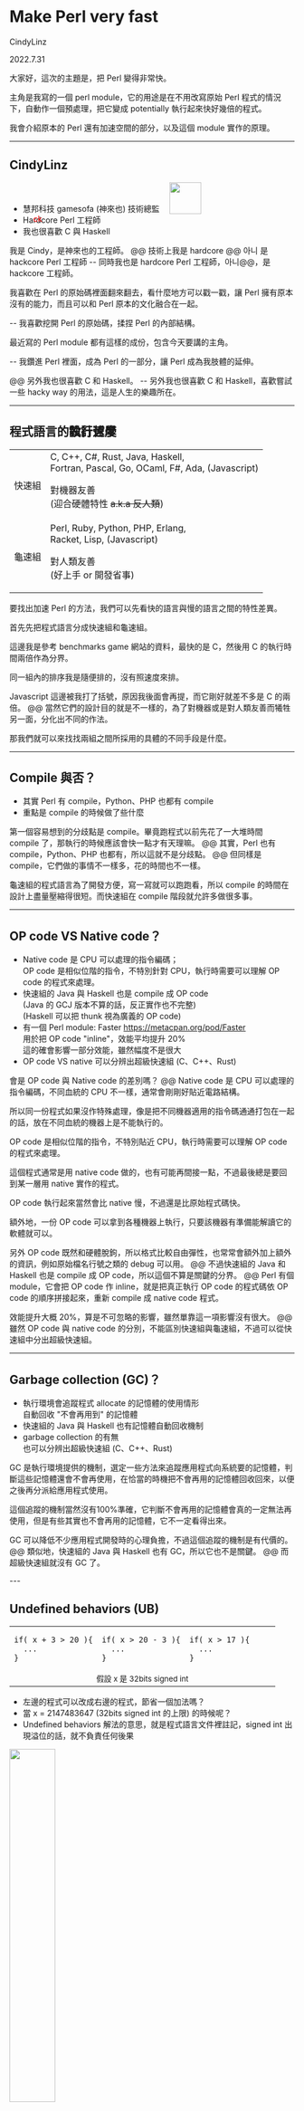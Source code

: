 <!-- .slide: class="center" data-transition="none"-->
# Make Perl very fast

CindyLinz

2022.7.31

<aside class=notes>
大家好，這次的主題是，把 Perl 變得非常快。

主角是我寫的一個 perl module，它的用途是在不用改寫原始 Perl 程式的情況下，自動作一個預處理，把它變成 potentially 執行起來快好幾倍的程式。

我會介紹原本的 Perl 還有加速空間的部分，以及這個 module 實作的原理。
</aside>

---
<!-- .slide: data-transition="none"-->

## CindyLinz

  + 慧邦科技 gamesofa (神來也) 技術總監 <img style='margin-left:1em;width:4em;vertical-align:bottom' src=gamesofa.png>
  + <!-- .element: class="fragment" --> Ha<span class='fragment replacement' style=color:red;position:absolute;background-color:var(--r-background-color)>ck</span>rdcore Perl 工程師
  + 我也很喜歡 C 與 Haskell <!-- .element: class="fragment" -->

<aside class=notes>
我是 Cindy，是神來也的工程師。
@@
技術上我是 hardcore @@ 아니 是 hackcore Perl 工程師
-- 同時我也是 hardcore Perl 工程師，아니@@，是 hackcore 工程師。

我喜歡在 Perl 的原始碼裡面翻來翻去，看什麼地方可以戳一戳，讓 Perl 擁有原本沒有的能力，而且可以和 Perl 原本的文化融合在一起。

-- 我喜歡挖開 Perl 的原始碼，揉捏 Perl 的內部結構。

最近寫的 Perl module 都有這樣的成份，包含今天要講的主角。

-- 我鑽進 Perl 裡面，成為 Perl 的一部分，讓 Perl 成為我肢體的延伸。

@@
另外我也很喜歡 C 和 Haskell。
-- 另外我也很喜歡 C 和 Haskell，喜歡嘗試一些 hacky way 的用法，這是人生的樂趣所在。
</aside>

---
<!-- .slide: data-transition="none"-->

## 程式語言的<span style=position:absolute>執行速度</span><span class=fragment data-fragment-index=1 style=background-color:var(--r-background-color)>設計哲學</span>

  | | |
  | - | - |
  | 快速組 | C, C++, C#, Rust, Java, Haskell,<br> Fortran, Pascal, Go, OCaml, F#, Ada, (Javascript) <p class=fragment data-fragment-index=1>對機器友善<br>(迎合硬體特性 <del>a.k.a 反人類</del>) |
  | 龜速組 | Perl, Ruby, Python, PHP, Erlang,<br> Racket, Lisp, (Javascript) <p class=fragment data-fragment-index=1> 對人類友善<br>(好上手 or 開發省事) |

<aside class=notes>
要找出加速 Perl 的方法，我們可以先看快的語言與慢的語言之間的特性差異。

首先先把程式語言分成快速組和龜速組。

這邊我是參考 benchmarks game 網站的資料，最快的是 C，然後用 C 的執行時間兩倍作為分界。

同一組內的排序我是隨便排的，沒有照速度來排。

Javascript 這邊被我打了括號，原因我後面會再提，而它剛好就差不多是 C 的兩倍。
@@
當然它們的設計目的就是不一樣的，為了對機器或是對人類友善而犧牲另一面，分化出不同的作法。

那我們就可以來找找兩組之間所採用的具體的不同手段是什麼。
</aside>

---
<!-- .slide: data-transition="none"-->

## Compile 與否？

  + <!-- .element: class="fragment" --> 其實 Perl 有 compile，Python、PHP 也都有 compile
  + <!-- .element: class="fragment" --> 重點是 compile 的時候做了些什麼

<aside class=notes>
第一個容易想到的分歧點是 compile。畢竟跑程式以前先花了一大堆時間 compile 了，那執行的時候應該會快一點才有天理嘛。
@@
其實，Perl 也有 compile，Python、PHP 也都有，所以這就不是分歧點。
@@
但同樣是 compile，它們做的事情不一樣多，花的時間也不一樣。

龜速組的程式語言為了開發方便，寫一寫就可以跑跑看，所以 compile 的時間在設計上盡量壓縮得很短。而快速組在 compile 階段就允許多做很多事。
</aside>

---
<!-- .slide: data-transition="none"-->

## OP code VS Native code？

  + <!-- .element: class="fragment" -->Native code 是 CPU 可以處理的指令編碼；<br>
    OP code 是相似位階的指令，不特別針對 CPU，執行時需要可以理解 OP code 的程式來處理。
  + <!-- .element: class="fragment" -->快速組的 Java 與 Haskell 也是 compile 成 OP code<br>
    (Java 的 GCJ 版本不算的話，反正實作也不完整)<br>
    (Haskell 可以把 thunk 視為廣義的 OP code)
  + <!-- .element: class="fragment" -->有一個 Perl module: Faster <a href=https://metacpan.org/pod/Faster>https://metacpan.org/pod/Faster</a><br>
    用於把 OP code "inline"，效能平均提升 20%<br>
    這的確會影響一部分效能，雖然幅度不是很大<br>
  + <!-- .element: class="fragment" -->OP code VS native 可以分辨出超級快速組 (C、C++、Rust)

<aside class=notes>
會是 OP code 與 Native code 的差別嗎？
@@
Native code 是 CPU 可以處理的指令編碼，不同血統的 CPU 不一樣，通常會剛剛好貼近電路結構。

所以同一份程式如果沒作特殊處理，像是把不同機器適用的指令碼通通打包在一起的話，放在不同血統的機器上是不能執行的。

OP code 是相似位階的指令，不特別貼近 CPU，執行時需要可以理解 OP code 的程式來處理。

這個程式通常是用 native code 做的，也有可能再間接一點，不過最後總是要回到某一層用 native 實作的程式。

OP code 執行起來當然會比 native 慢，不過還是比原始程式碼快。

額外地，一份 OP code 可以拿到各種機器上執行，只要該機器有準備能解讀它的軟體就可以。

另外 OP code 既然和硬體脫鉤，所以格式比較自由彈性，也常常會額外加上額外的資訊，例如原始檔名行號之類的 debug 可以用。
@@
不過快速組的 Java 和 Haskell 也是 compile 成 OP code，所以這個不算是關鍵的分界。
@@
Perl 有個 module，它會把 OP code 作 inline，就是把真正執行 OP code 的程式碼依 OP code 的順序拼接起來，重新 compile 成 native code 程式。

效能提升大概 20%，算是不可忽略的影響，雖然單靠這一項影響沒有很大。
@@
雖然 OP code 與 native code 的分別，不能區別快速組與龜速組，不過可以從快速組中分出超級快速組。
</aside>

---
<!-- .slide: data-transition="none"-->

## Garbage collection (GC)？

  + 執行環境會追蹤程式 allocate 的記憶體的使用情形<br>自動回收 "不會再用到" 的記憶體
  + <!-- .element: class="fragment" -->快速組的 Java 與 Haskell 也有記憶體自動回收機制
  + <!-- .element: class="fragment" -->garbage collection 的有無<br>也可以分辨出超級快速組 (C、C++、Rust) <!-- .element: class="fragment" -->

<aside class=notes>
GC 是執行環境提供的機制，選定一些方法來追蹤應用程式向系統要的記憶體，判斷這些記憶體還會不會再使用，在恰當的時機把不會再用的記憶體回收回來，以便之後再分派給應用程式使用。

這個追蹤的機制當然沒有100%準確，它判斷不會再用的記憶體會真的一定無法再使用，但是有些其實也不會再用的記憶體，它不一定看得出來。

GC 可以降低不少應用程式開發時的心理負擔，不過這個追蹤的機制是有代價的。
@@
類似地，快速組的 Java 與 Haskell 也有 GC，所以它也不是關鍵。
@@
而超級快速組就沒有 GC 了。
</aside>
---
<!-- .slide: data-transition="none"-->

## Undefined behaviors (UB)

<table width=80% class=fragment><tr>
<td width=33%><pre><code>if( x + 3 > 20 ){
  ...
}</code></pre>
<td width=33%><pre><code>if( x > 20 - 3 ){
  ...
}</code></pre>
<td><pre><code>if( x > 17 ){
  ...
}</code></pre>
<tr><td colspan=3 align=center><small>假設 x 是 32bits signed int</small>
</table>

  + <!-- .element: class="fragment" -->左邊的程式可以改成右邊的程式，節省一個加法嗎？
  + <!-- .element: class="fragment" -->當 x = 2147483647 (32bits signed int 的上限) 的時候呢？
  + <!-- .element: class="fragment" -->Undefined behaviors 解法的意思，就是程式語言文件裡註記，signed int 出現溢位的話，就不負責任何後果

<img class=fragment style=width:40% src=poor.jpg>

<aside class=notes>
Undefined behaviors 是一種陷阱，在程式語言的規格就寫，只要遇到某些情況，就不保證這個程式會幹出什麼事了。

C 和 C++ 的這種陷阱特別多，不過它竟然對效能提升是有益的。我們看看這個例子
@@
這三段程式看起來好像是一樣的東西。
@@
左邊的程式可以改成右邊嗎？ 省一個加法。

通常可以對不對，就是國中學到的移項變號。
@@
但如果，x 這時候的值是 2147483647，是 32bits signed int 的上限，再加3就破表了呢？

很多 native code 的有號整數，加到破表的時候溢位會從最小值繞回來，也就是一個負很大的值。

那麼它在左邊的程式不會大於20，但是在右邊的程式會大於17。如果 compiler 把左邊的程式 optimize 成右邊的程式，結果就錯了。
@@
UB解法就是：管你的我想改就改，你不准讓 x 吃到太大的數字就對了。

然後它們就在程式語言文件裡註記，signed int 出現溢位是一種 undefined behaviors。

這不是說溢位就會 crash，而是溢位就…… 規格上他也不知道會發生什麼事，compiler 也不會承諾說一定會把左邊改成右邊，只是有可能改，隨他高興。

實作 compiler 的人會假設這個情況一定不會發生來作設計。

而應用程式開發者，或是使用者要合力保證這樣的情境一定不會發生。

如果有錯，那就是你的錯。

C 和 C++ 就有極多的 undefined behaviors。

以前我還沒有小孩的時候，我把讀 C++ 的 undefined behaviors 當成消遣。

整數溢位算是比較單純的規則，程式碼上下看一看通常就可以判斷。

有的規則會牽涉多個角色，湊出爆炸的條件有一大半不在眼前，是不知道哪裡飛來的程式碼剛剛好作的配合，非常難搞。
@@
我一邊讀一邊笑，哇~ 寫 C++ 的人要整天搞這些東西哈哈哈看起來真可憐。

不過後來發現，寫 C++ 的人多半也沒全搞清楚就在寫了，然後就成為我們每天用的程式。

從開發者的角度來說，反正就算爆了，只要你的層級不高，不需要為整體成敗負政治責任。

這麼難避免的問題，主管要證明就是你造成的那也是不可能的任務。
</aside>

---
<!-- .slide: data-transition="none"-->

## Dynamic types？

  + 每一個變數都是萬用的，可以存放所有可能的資料
    ```perl
    if( $temperature =~ /^-?\d+\.?\d*℉$/ ) {
      $celcius = ($temperature - 32) * 5/9 . '℃';
    }
    if( $temperature =~ /^-?\d+\.?\d*℃$/ ) {
      $celcius = $temperature;
    }
    ```
  + <!-- .element class="fragment" -->每一次取值出來用的時候，要先判斷現在存的是哪一種資料
  + <!-- .element class="fragment" -->然後用對應的程式把值取出來<br>(可能會需要當場轉換格式，例如字串轉數字)
  + <!-- .element class="fragment" -->或是判斷要做哪一個版本的計算(Perl operator)<br>
    或是呼叫哪一個版本的函數(object oriented)

<aside class=notes>
Dynamic type 是人性化語言的重要特色，我們可以在還沒想清楚的情況下就開始試作程式。

每一個變數都是萬用的，可以存放所有可能的資料。

看這邊的例子，temperature 應該原本是放一個字串。

程式第一行比對它的內容是不是一串可能有負號的數字最後再加一個℉ ，是的話下面要把它轉成攝氏。

第二行要作轉換的時候，直接把它拿去作數學運算。Perl 文字轉數字的規則是從開頭略過空白以後找出數字樣的部分。

計算出來的數字再當成文字在結尾補上℃。

龜速組的程式語言大多有提供這樣的用法，這個人性化的設計的效能負擔是沈重的。
@@
顯而易見，每一次取值出來的時候，都要先判斷一下現在存的是哪一種資料。
@@
然後再使用對應的程式把資料取出來，而且可能要再執行轉換資料的程式，像上面把溫度字串轉存換為數字。
@@
如果要作計算的話，要找出這一次要使用哪一個版本的計算程式；

而如果是用 everything is an object 實作的語言，則是找出對應 class 的成員函數來處理。

對，每一次！每一次資料存取都要重複這些的動作。

不過同樣是 dynamic type，Perl 和其他語言有一點不太一樣：

其他語言的 dynamic type 裡，任何一個 value 都會是眾多 type 裡的其中一個，要嘛你是文字、要嘛你是數字、要嘛你是其他的某種東西。

而 Perl 在概念上沒有一個 value 歸屬哪個 type，只是取值使用的時候想把它當成什麼 type 來用。

如果有個 Perl value 是 37℃ ，如果拿來當文字用，就跟 3 7 ℃ 這幾個字一樣；如果拿來作數學計算，那它就跟三十七一樣。

當然 Perl 內部的實作還是有 type 的，可以處理文字和數字的 native 指令不一樣，接受的格式也不一樣，type 正確才能計算。

只是從使用者的角度，內部 type 怎麼處理正常是摸不到的，不只是寫 code 省事而已，它不會也無法成為心理的負擔。

我說正常摸不到 type，而不正常的情況就是我們現在要做的事，我們要討論 Perl 實作的效率影響，所以我們會把內部實作的 type 攤出來討論。

其他語言的 temperature 如果一開始存的是字串，在這段程式裡因為沒有寫入 temperature 的動作，所以 temperature 會一直維持是一個純粹的字串；

而 Perl 在把 temperature 拿來作數學計算時轉換出來的數字，會和原本的字串一起保存起來，爾後如果再要拿它作數字計算時就不需要重新轉換，直到 temperature 被寫入新值的時候，才會把它清除掉。在那之前轉換最多只會做一次。

反正 Perl 也沒有承諾過這個 temperature 是個文字，存下來的東西都是讓 Perl 在需要的時候可以變出文字或數字給你用的資訊。
</aside>

---
<!-- .slide: data-transition="none"-->

## Instruction pipeline

  + 五階段 instruction pipeline 範例<br>
    <img style=width:40% src=instruction-pipeline.png><br>
    <small>source: [wikipedia/指令管線化](https://zh.wikipedia.org/wiki/%E6%8C%87%E4%BB%A4%E7%AE%A1%E7%B7%9A%E5%8C%96)</small><br>
    <small>IF：讀取指令，ID：指令解碼，EX：執行，MEM：記憶體存取，WB：寫回暫存器</small>
  + <!-- .element: class="fragment" -->理想狀態下，拆五個階段可以五倍快，階段拆越多越快；<br>
    反過來說，程式碼不能連續執行的時候是理想狀態的五倍慢
  + <!-- .element: class="fragment" -->多作計算會慢一點，而多作「判斷」的影響會更嚴重
  + <!-- .element: class="fragment" -->硬體設計者發明一個加速的好設計，軟體設計者就會增加一堆麻煩要考慮……

<aside class=notes>
Dynamic type 要頻繁判斷 type 的影響不只是「多做一點計算」而已。

這個是 CPU 的 instruction pipeline 示意圖。每一個 native 指令在 CPU 執行的過程，可以拆成一些階段，不同的 CPU 可能會有不同的拆法，這一個例子是 wikipedia 上面給的五階段範例：

每一個指令都要經過從左到右 讀取指令、指令解碼、執行、記憶體存取、寫回暫存器 這五個階段。

在選定的拆分方式之下，不同的階段會巧妙地不佔用同一個 CPU 元件。

這樣就有榨取效能的空間了：在一個指令讀取完指令，要進入解碼階段的時候，下一個指令就可以先開始讀取指令了，反正讀取指令的元件閒著也是閒著
@@
你看，以這個拆成五階段的例子來說，執行效能就五倍快了。

常見的 PC CPU 也有拆七段、拆十幾段、拆三十一段的，而超級電腦有拆到一千段以上的。

段數越多加速倍數就越大，挑戰是要怎麼拆得出這麼多不會用到一樣元件的步驟。

BUT！效果要這麼好，是有條件的：CPU 要在前一個，不對，要在前四個指令還沒執行完以前，就能預判第五個指令是誰，才能順利偷跑。

那這四個指令裡，就不能有像是 if 意味的，不一定執行完以後下一個指令會跳到哪裡去的東西。

if 的情況稍微好一點，因為第三階段執行階段結束就知道結果了，所以只要知道前兩個指令沒有 if 就可以；

萬一出現了 if，還有一個作法是先假裝它不會發生跳躍，繼續偷跑接下來的指令，計算可以先作，結果先不要寫入就好，如果之後 if 真的決定不跳躍，那就算賺到。

但如果是函數呼叫，或是無條件跳躍一個動態的位址，那就一定不能執行接下來的指令，要先等位址算出來才能繼續。那就是紮實的五倍慢。
@@
總之，多做計算會多花時間，多做判斷或跳躍就會多花很多時間。
@@
硬體設計者每發明一個加速的好設計，軟體設計者就會增加一堆麻煩要考慮……

心中沒有加速的喜悅，只有沒做對就會降速的恐懼
</aside>

---
<!-- .slide: data-transition="none"-->

## Dynamic type variable 比較胖

  <img src=padded-var.png><br>
  <small>(此為示意圖，實際資料結構還有別的欄位)</small>

  + <!-- .element class="fragment" -->多佔用記憶體，對執行速度的影響比表面看起來的大

<aside class=notes>
再來就是 Dynamic type 的變數會比較胖。

左上是一個傳統的 static type 變數，除了資料本身以外，就沒有別的東西。

它下面兩個是存了不同 type 資料的 dynamic type 變數，除了資料以外，還要記錄現在的 type。

然後右邊是一個字串，由於字串的內容是可以增長的，所以內容部分需要一塊獨立的記憶體，然後再用指標連到它，這樣需要變長的時候，就可以直接再 allocate 一塊更大的記憶體，然後指標改指向新的這塊。

下面幾個是支援更多功能的字串。例如說如果常常要增長縮短，又不希望每一次都需要重新改變記憶體大小，那就要自己記錄一下真正用到的長度，後面多出來的記憶體當作備用區；

如果希望從前面移除字元的時候，不需要把整個字串往前搬，那就要記錄一下開頭的 offset，要空幾個字不用；

也可以挪用一部分的欄位，作為字串轉數字的暫存結果；

右下角這個是支援 copy-on-write 的情況。

這個 copy-on-write 是個很陰的手段，如果是寫低階網路服務，有很多字串轉移的動作，用 C++ 憑直覺正常寫而不動用正常人看不懂的手段，很難比 Perl 直覺寫的版本快。

啊~反正，支援的功能越多，就需要更多的欄位來記錄需要的資訊。
@@
那…多佔用記憶體，不僅僅是需要插更多記憶體才能跑的問題，它對執行速度的影響比表面看起來的還大。
</aside>

---
<!-- .slide: data-transition="none"-->

## Memory hierarchy

  <img src=padded-memory-hierarchy.png>

  + <!-- .element: class="fragment" -->往返 cache 與 memory 的次數，就幾乎是記憶體存取的總時間
  + <!-- .element: class="fragment" -->頻繁使用的「熱區」越小，被擠出 cache 的比例就越小
  + <!-- .element: class="fragment" -->memory cache 從 main memory 的存取<br>是以 32 或 64 bytes 為單位 (叫作 cache line)
  + <!-- .element: class="fragment" -->相鄰的 32 或 64 bytes 裡面，如果頻繁操作只用到其中 1 byte<br>效能就慢到最佳情況的 32 或 64 倍
  + <!-- .element: class="fragment" -->硬體設計者發明一個加速的好設計<br>軟體設計者就會增加一堆麻煩要考慮…… (again)

<aside class=notes>
這個是不同層級的記憶體媒體，最下面是主記憶體，越上是越靠近 CPU，速度越快容量也越小的儲存單元。

register 是 native 指令作計算時所使用的運算元，差不多可以視為 CPU 計算的速度。

這個資料是參考 2017 年的教科書。每一台機器的情況會不太一樣，不過大致相對的關係差不多都是這樣。

CPU 的研發有厲害的效能提升趨勢，但是記憶體的進步主要都在容量變大，效能的進展弱很多。
@@
從這個示意圖可以看到，資料往返 L1 cache 與主記憶體的次數，幾乎就是記憶體存取的總耗時，而 CPU 到 L1 cache 之間存取所花的時間，差不多是可以忽略的。
@@
所以，如果程式運行的過程中，使用的「熱區」越小的話，大部分的資料都可以塞在 cache 裡面不需要被擠出去，那效率就會大幅提升。

運氣足夠好的話，可以比頻繁進出 memory 與 cache 的程式快100倍。
@@
然後還不只是熱區總大小的問題。

這個 cache 的設計有個毛病，就是資料從主記憶體進出 cache 的時候，通常是必須以連續的 32 或 64 bytes 為單位，是 32 還是 64 視 CPU 型號而定。
@@
如果一次進來的 32 或 64 bytes 裡面，你只會用到其中的 1 byte，那你的效能就可能會比 利用連續 32 或 64 bytes 的演算法慢 32 或 64 倍。

因為人家每用 64 bytes 資料才需要搬一次，你每 1 byte 就要搬一次。

所以妥善安排資料排列的順序，讓排在一起的資料，使用時機剛好都在一起，那效率就會好得很多。沒排好效能就 GG。
@@
AGAIN，硬體設計者加了一個好設計，軟體設計者就會增加一大堆麻煩。

所以我從來不擔心什麼AI取代人類工作的問題，新發明在解決了現有的問題之餘，還會製造現在還不存在的問題。

而且製造的問題總是比解決的問題多，工業革命之後，以為機器可以代替人類工作，但實際上後來每個人的工作時間都變長了。
</aside>
---
<!-- .slide: data-transition="none"-->

## Boxed

  <img src=padded-boxed.png style=float:left>
  <img src=padded-var.png style=width:61%>

  + <!-- .element: class="fragment" -->紅色區域(global/stack)分配、回收很快，通常全部都在 cache 裡
  + <!-- .element: class="fragment" -->但是紅區初始化之後不能 resize、函數 return 以後就會被回收
  + <!-- .element: class="fragment" -->連續陣列裡的元素必須固定大小、同進同出

<aside class=notes>
boxed 是用比較鬆散的方式來配置資料的方法，右圖是前面舉例過的 Perl 內部資料結構示意圖。

其中字串為了保有伸縮的彈性，所以讓字串的內容部分使用獨立的記憶體。

boxed 可以視為這個概念的延伸。我們看左邊的示意圖

最上面是原始的，存著今天日期時間的陣列，每一組數字都緊緊靠在一起，我們只需要知道任意一個 address，再左右看看就可以存取每一組數字。
@@
並且這塊記憶體是放在程式可以直接拿的紅色區域，也就是整個程式全域變數區的特定位置、或是當前執行函數區域變數區的特定位置。

所以連 address 都不需要特別查詢，而是寫死在程式碼裡面，再加上全域、區域變數區開頭的 address 就可以拿到。

這是效率最好的配置方式，除了 address 可以立即取得之外，這兩個區域由於一定會頻繁使用的關係，通常都會位於 cache 裡面。

加上它們大小與相對位置固定，可以會在程式啟動、或函數進入的時候一步就把空間配置好，然後在函數結束時一步全回收，所以配置管理的成本也是非常低的。

但是它的彈性也是最差的：
@@
因為資料的前面跟後面都擠了別的資料，所以它不可以臨時擴大空間；

函數結束的時候因為會跟其他區域變數一起被回收，所以也不能把這塊資料留到函數結束之後使用。

而 boxed 就可以用來放寬這些限制。也就是左圖下面兩種作法，只在紅區保留一個存放 address 的空間，實際的資料放在跟系統要的動態記憶體。
@@
最下面這種作法，是在陣列元素的地方也再次使用這個技術。讓每一個陣列元素的大小都可以改變，而且可以擁有各自的生命週期，不需要在同時被回收。

看右邊這樣一堆例子，大小都是不一樣的，要讓變數可以動態改變它們的 type，就必須允許它們改變大小。

所以對 dynamic type 變數來說，boxed 幾乎是必用的。而且就用在最下面這種最徹底的用法，只有字串的內容部分，因為是umm 不需要單獨拆出其中一個字來轉 type。
那就可以用連續的記憶體
</aside>

---
<!-- .slide: data-transition="none"-->

## Boxed
  <img src=padded-boxed.png style=vertical-align:top;float:left>

  <table><tr><td>
  <ul>
    <li>存取時都要增加 dereference 的動作
    <li class=fragment>指標與記憶體管理所需要的資訊<br>可能比資料本體還胖
    <li class=fragment>獨立記憶體會分散在記憶體空間各處<br>降低 cache line 利用率
  </ul>
  </table>

<aside class=notes>
boxed 的成本是很高的，每一次存取都要額外作 dereference。
@@
然後這個 address 和記憶體管理所需要的資訊 可能比資料本體還要胖。

64bits 的機器上面，一個 address 就 8bytes 大，如果你只是要存 4bytes 的整數，就像是買了一個室內空間只有 1/3 的房子，另外 2/3 都填滿實心水泥。

而且這邊還沒有算上公設，就是記憶體管理的部分：系統要能回收記憶體，就需要有辦法知道這塊記憶體的大小，也需要記錄管理所有可以配發的記憶體，另外還有配發過程中所產生的像是畸零地一般怎樣都發不出去的記憶體浪費。
@@
另外，就是獨立分派的記憶體，會被記憶體管理服務任意分散在主記憶體空間各處而不會緊緊靠在一起，所以讀寫一組 dynamic type 變數內容的時候，cache line 的利用率也很低下。
</aside>

---
<!-- .slide: data-transition="none"-->

## Extreme OOP

  + 物件導向的 feature，把前述的效能禁手能犯的都犯了
    - <!-- .element: class="fragment" -->virtual function / method，只有在執行的時候才知道要呼叫誰<br>
      呼叫的時候判斷是什麼 class 的 instance 並呼叫對應的函數<br>(通常用 vtable 實作)
    - <!-- .element: class="fragment" -->整批的多型混合物件，需要 boxed pointer
    - <!-- .element: class="fragment" -->處理整批物件(就算是同型)，通常只會用到各物件裡同樣幾個少數欄位，所以 cache line 利用率低
      <br><img src=padded-Object.png>
  + <!-- .element: class="fragment" -->避開這些特性的用法叫作 POD(plain old data) type，如果程式語言可辨認出 POD 並改用特殊實作，可提升效能 (例如 C++)

<aside class=notes>
物件導向… 不知道為什麼，就剛剛好把前面提到的會降低效能的事情每一件都做足了。

一個比較有物件導向意味的程式，有好幾個 subclass 繼承共同的 superclass。

你可能有一個 superclass 的指標陣列，串起一堆 subclass 的物件，然後利用多型呼叫各物件有不同實作的同一個函數，讓各 subclass 實作的函數各自做各自該做的事。
@@
首先，這個 virtual function 每一次呼叫都要先判斷一下現在是什麼 class 該跳哪一個版本的實作，通常會是一個 vtable 的表格，裡面記載著要執行的函數的 address。

於是 instruction pipeline 的N倍加速就毀了。
@@
再來，各 subclass 可能會有自己的特色欄位，所以大小會不一樣，串成陣列通常都是使用 boxed 的方式。

於是記憶體的使用率也完了。
@@
接下來，由於物件通常是以個體的生機完整性組織起來的，而不是以任務導向來組織的。

舉個例子，這是一個RPG遊戲裡的怪物 class，每個物件裡會有一隻場上怪物的所有屬性，這隻怪物在遊戲中所有階段會用到的資訊都打包存在這裡：

有怪物頭上顯示的名稱、怪物的位置、大小，這是計算碰撞用的，有怪物的血量、MP、SP，身上的裝備，生成的時間，還有它中的異常狀態等等。

遊戲主程式的運行方式，會是週期性地在一個時機點，移動所有的怪物更新座標，也會用到 r 和 h 計算碰撞，這只會用到 x,y,z,r,h；過程中可能會觸發怪物攻擊，那會用到其他像是 hp,mp,sp，不過以每秒30~60個 frame 來看，每一個 frame 的週期裡絕大部分的怪物是不會出招的。

也就是說，在這一個 phase，我們會需要存取整排所有怪物的座標與大小欄位，然後很偶爾地會用到幾隻怪物的其他欄位。

物件的排列方式，一定是把一個物件的所有欄位都放在一起，然後再放下一個物件的所有欄位。

無可避免地，在一個 cache line 的 32 或 64bytes 裡面，除了我們要的 x,y,z,r,h 之外，還會塞一大堆這個 phase 用不到的資料。

這 phase 沒用到的欄位資料越大，資料存取的效能就越低落。

最佳安排應該是把所有的座標與大小資料拆出來，拼成一個只含所有怪物座標大小的陣列，然後其他欄位再自己放一個陣列。

當然，如果真的這樣安排，那物件就不物件了，物件導向 style 的封裝什麼的，都破滅了。會有很多原本的 member function，變成要同時讀取兩個遙遠物件的內容才能運作的函數，不知道它該算是誰的 member 才對。
@@
如果可以不用到物件導向裡的繼承、virtual function 這些東西，這種物件叫作 POD，是 plain old data 的縮寫。

如果程式語言可以辨認出 POD 形式的物件，並且搭配特殊的實作，就可以用效能比較好的方式來使用它。

像 C++ 就有這樣的設計。其實就是剛好 C struct 可以實作的收斂情況，只是使用物件的語法來寫出根本就不是物件的東西。
</aside>

---
<!-- .slide: data-transition="none"-->

## Extreme OOP

  + 物件導向基本上就是效能殺手；<br>"極端" 物件導向，就是把效能壓在地上摩擦

<table style=width:90% class=fragment>
  <tr><td>Java (物件導向)<td>Python (極端物件導向)
  <tr>
    <td>
<pre><code class=language-java>public int triangle(){
  int sum = 0;
  for(int i=1; i<=this.n; ++i)
    sum += i;
  return sum;
}
</code></pre>
    <td>
<pre><code class=language-python>def triangle(self):
  sum = 0
  for i in range(1, self.n):
    sum += i
  return sum
</code></pre>
</table>

<aside class=notes>
物件導向基本上就是效能殺手；"極端" 物件導向，就是把效能壓在地上摩擦
@@
我們比較一下 Java 與 Python，解釋為什麼 Java 雖然也是物件導向，但是仍然可以齊身快速組。

左右兩邊的程式都是叫作 triangle 的 member function，做的事情是一樣的，就是從 1 加到 member field n。

它們一樣是物件的成員函數，但是函數裡面的 sum 和 i：

在 Java 這邊是 int 整數，是 primitive type，沒有用到 boxed 技術，直接在函數的區域變數區裡放兩個整數；

而 Python 這邊的 i 和 sum 都是物件，那個 += 是在呼叫 virtual function。

所以，雖然同樣都叫作物件導向的程式語言。在 Java 呼叫一次 triangle 會觸動一次 virtual function dispatch，而在 Python 會觸動至少 n+1 次，還沒加計 range 取值n次的開銷。

當 Java 自砍一次效能，Python 就砍 n+1 次。這就是極端物件導向。
</aside>

---
<!-- .slide: data-transition="none"-->

## Extreme OOP

  + Perl 的禮物，就是它是在物件導向流行起來以前發展的
    | | released |
    | - | :-: |
    | Perl | 1988 |
    | Python | 1991 |
    | Perl5 | 1994 |
    | Java | 1995 |
    | Ruby | 1995 |
    | Python2 | 2000 |
    | Python3 | 2008 |
  + <!-- .element: class="fragment" -->雖然她沒有利用這個特點來提升效能
  + <!-- .element: class="fragment" -->所以我才有機會寫這個 module

<aside class=notes>
Perl 的禮物，就是它是在物件導向流行起來以前發展的。

第一版 Perl 是 1988 年，不過現在用的都是 Perl5，1994，還是比物件導向呱呱叫的 Java 早一年。

1991 年的 Python 也是沒有物件的，不過從 2000 年開始有物件的 Python2 才流行起來。

後繼的 Python、Ruby 都是在物件導向旋風颳起來以後發展的，它們一起頭就得意地說 everything is an object，這根本就是詛咒。
@@
雖然 Perl 沒有利用這個特點來提升效能，只有輔助到程式碼的可讀性。
@@
嗯，所以我才有機會寫這個 module 嘛。
</aside>

---
<!-- .slide: data-transition="none"-->

## 關鍵就是 static type

  + <!-- .element: class="fragment" --> 雖然快速組 C、C++、Java、Haskell 也都有 dynamic type
    - C 和 C++ 有 void\*
    - Java 有 class Object
    - Haskell 有 data Dynamic
  + <!-- .element: class="fragment" -->雖然只要程式語言有物件<br>所有的 parent class 都是廣義的 dynamic type
  + <!-- .element: class="fragment" -->但它們不是 "extreme" dynamic type<br>執行到相關指令的頻率低，效能影響佔比小

<aside class=notes>
影響非常大的關鍵就是 static type 與 dynamic type 的差別。
@@
雖然技術上來說，快速組的 C、C++、Java、Haskell 也都有 dynamic type。
@@
除了像 void星、Object class 這種很純的動態型別，其實物件導向裡所有的 parent class 也都是廣義的 dynamic type。
@@
但它們不是 EXTREME dynamic type，那執行到相關指令的頻率低，影響就小了。
</aside>
---
<!-- .slide: data-transition="none"-->

## 如何讓 Perl 有型(type)

<img src=lion-king1.png style=width:32%;vertical-align:middle>
<img class=fragment src=lion-king2.png style=width:64%;vertical-align:middle>

  + 希望 type 不用自己標 <!-- .element: class="fragment" -->
  + 不然寫 C 就好了 <!-- .element: class="fragment" -->

<aside class=notes>
既然問題是 type，那如何加上 type？ 要求開發者標 type 嗎？
@@
雖然想執行快，我還是想寫得很快。 標了 type 要怎麼快？
@@
所以我希望 type 還是不用自己標。
@@
不然我寫 C 就好了嘛！
</aside>

---
<!-- .slide: data-transition="none"-->

## Javascript 的作法：JIT compiler

  + <!-- .element: class="fragment" -->假設 dynamic type 的變數，實際上有很多不常一直變動 type
  + <!-- .element: class="fragment" -->先跑一陣子，統計一下它們實際上都是什麼 type
  + <!-- .element: class="fragment" -->然後再 compile 出特定 type 的版本
  + <!-- .element: class="fragment" -->執行的時候確認一下有沒有猜對
  + <!-- .element: class="fragment" -->這是我在程式語言分組時把 JS 打括號的原因

<aside class=notes>
參考一下 Javascript 的作法，或說是 node.js 的作法，是用 Just in time compile
@@
假設 dynamic type 的變數，實際上有很多不常變動 type，這應該是符合預期
@@
先跑一陣子，統計一下它們實際上都是什麼 type
@@
然後再 compile 出特定 type 的版本
@@
執行的時候就只確認一下有沒有猜對，確認一次可以用一整片程式，因為在一大段程式裡面有沒有 type 轉換，是從程式碼和進入點的 type 可以先判斷出來的。
@@
這是我在程式語言分組時把 JS 打括號的原因。因為它需要先跑慢速版本收集資訊，然後跑到一半再製造快速版本繼續跑
</aside>

---
<!-- .slide: data-transition="none"-->

## Perl 可以用的作法：type inference

  + <!-- .element: class="fragment" -->雖然 Perl 的 variable 是 dynamic type<br>但 operator 是 static type
  + <!-- .element: class="fragment" -->operator 會提示我們，一個變數
    - 只會被當成哪個(些) type 使用
    - 只會得到哪個(些) type 的值
    ```
    sub fib {
        my($n) = @_;
        my($a, $b) = (1, 1);
        while( --$n >= 0 ) {
          ($a, $b) = ($b, $a+$b);
        }
        return $a;
    }
    ```
  + <!-- .element: class="fragment" -->對照組 (Javascript)
    ```javascript
    console.log(a + 0)
    // 會印出 a 的原值，還是十倍大的 a？
    ```

<aside class=notes>
Perl 可以作 type inference。Perl 的特性還特別適合 type inference。
@@
雖然 Perl 的 variable 是 dynamic type，但 operator 是 static 的，還帶著 type 資訊。
@@
operator 會提示我們，一個變數只會被當成哪些 type 使用，只會得到哪些 type 的值。我們看這個例子：

這是計算費氏數的函數。

這個 $n 是傳進來的參數，它會是什麼 type 的內容我們不知道，但是看到下面 $n 只會拿來作 -- 的計算，並且計算結果會被拿來比大小。

注意 Perl 的 >= 一定是數值的比較，如果 $n 是原本字串，甚至就算右邊的 0 也是給字串型式，遇到 >= 就是把兩邊都當成數值來比較。

所以我們可以確認說，$n 只會被當成數值使用。

那麼，其實函數一開始執行的時候，就可以把這個不知道裡面裝了什麼的 $n 先轉換成數字，然後放在一個靜態的數值變數裡面，爾後所有的計算都只存取這個靜態的數值變數就好。

$a 和 $b 也可以作類似的推導，Perl 的 + 號一定都是數值加法，無論兩邊原本是數值還是文字，通通都會當成數值來加。

我們也可以得出結論，$a 和 $b 都只需要存數字。雖然最後面 return $a 之後，拿了它的值的人會當什麼用我們不知道，不過我們只要在最後一刻，再生出 dynamic type 的值就可以了。
@@
對照一下 Javascript，這邊光看 a + 0，我們就看不出來 console.log 會印出 a 還是十倍的 a，因為這個加號需要根據 a 的 type 來決定會作數值加法還是字串相接。
</aside>

---
<!-- .slide: data-transition="none"-->
## Perl 可以用的作法：type inference

  + 更多有提示性的 operator　　　　　　　　　
    ```
    my $content;
    for my $chapter (@chapter) {
      $content .= $book{$book_name}[$chapter];
    }
    my $char_count = length $content;
    return "there are $char_count characters";
    ```
  + <!-- .element: class="fragment" -->Perl 所有的 builtin function 通通都是 operator

<aside class=notes>
Perl 除了一般 binary operator 以外，還有更多的提示性的 operator。

這邊，$book{$book\_name}，表明 $book 一定是一個 hash (就類似 python 的 dict)，而 $book\_name 無論原本是什麼，在這裡一定會被當文字使用。

後面的 [$chapter]，表明前面的 $book{$book\_name} 會是一個 array 的 reference，然後 $chapter 會被當整數使用。

下面，$char\_count 等於 length $content，這表明 $content 會被當成文字使用，然後 $char\_count 會被存入非負整數。

Perl 裡所有內建函數其實都是 operator，都有專屬的編碼。
</aside>

---
<!-- .slide: data-transition="none"-->
## Perl 可以用的作法：type inference
  + static operator 是 Perl 一貫的精神。曾經走偏過，又修正回來：
    - each operator
      ```
      while(my($key, $value) = each %hash) { ... }
      ```
    - Perl 5.12: 新增 each operator on array
      ```perl
      while(my($index, $value) = each @array) { ... }
      ```
    - Perl 5.14: 新增 each operator on reference (experimental)
      ```
      while(my($index_or_key, $value) = each $ref_to_ary_or_hash) { ... }
      ```
    - Perl 5.24: 刪除 each operator on reference

    <small>(目前 Perl current 是 5.36)</small>

    這也是 sigil $@%&* 在 Perl 很重要的原因

<aside class=notes>
static operator 是 Perl 一貫的精神。雖然曾經走偏過，後來又再改正。

以這個 each 為例，它原本是放在 while loop 裡，用來 iterate 一個 hash 的 key 與 value。

到了 5.12 版，擴充它可以 iterate array 的 index 與 value。

這樣好像 each 變成了 dynamic operator，會根據參數的 type 不同而有不同的行為。

但是因為參數是 hash 還是 array，是從它開頭的符號 % 或 @ 可以判斷的，語法限制一定要寫出來。

如果把 each 與參數的開頭符號一起看，可以簡單視為兩個不同的 static operator，還不算破壞原則。

然而到 5.14 版的時候，它又進一步擴充到可以 iterate reference。

反正 array 和 hash 都能做了，多一步做它們的 reference。

欸，不過這一次就真的破壞原則了，從 reference 的開頭符號看不出來它背後的是 array 還是 hash，這就真的變成 dynamic operator 了。

於是到了 5.24 版就決定把 each on reference 的用法刪除，反正這段期間 each on reference 都是註明為 experimental，保持隨時會收回的彈性。

這邊也可以順便看到這個叫作 sigil 的開頭符號，在 Perl 是有重要意義的。

像 PHP 這個一出生就定位為簡化版 Perl 的語言，把 sigil 簡化到只剩 $號，就遺失了很多 Perl static operator 的特性。

Python、Ruby 設計時參考了許多 Perl 的特性，我覺得很可惜的就是沒有把 static operator 的特性學走。

它們都走上了極端物件導向的路，嘖嘖嘖嘖嘖嘖
</aside>

---
<!-- .slide: data-transition="none"-->

## Perl 的 OP tree

站在 Perl 的肩膀上，不用自己 parse 一遍

```perl
while( --$n >= 0 ) {
  ($a, $b) = ($b, $a+$b);
}
```
<img src=padded-optree.png>

<aside class=notes>
剛剛舉例推論變數 type 的時候，我們是用眼睛對著程式碼作分析。

不過我實作這個 module 的時候，不是直接對著程式碼做的。

前面說過 Perl 本身是會 compile 的，所以我可以利用 Perl 自帶的 compiler，不用自己再 parse 一遍。

老實說，Perl 有些語法 parse 起來真的很麻煩。

下圖是這段 code，就是計算費氏數的迴圈，經過 Perl compile 出來的 OP code 結構。

它是一個樹狀結構，其結構所含的資訊可以重新復原出原本的程式碼，不過原有的排版方式與註解是沒有的。
</aside>

---
<!-- .slide: data-transition="none"-->

## Perl 的 OP tree (linked)

不用自己 parse 一遍，而且還附贈 optimize

```
while( --$n >= 0 ) {
  ($a, $b) = ($b, $a+$b);
}
```
<img src=padded-optree2.png>

<aside class=notes>
這個 OP code 的樹狀結構還有附上執行順序，而且是 optimize 過的版本，有些節點是經判斷可以直接省掉不執行的。

我會拿這個 optimize 過的 OP tree 來使用。
</aside>

---
<!-- .slide: data-transition="none"-->

## Perl 的 OP code 與 stack

OP code 執行的時候，是操作存取 stack 上的資料

```
($a, $b) = ($b, $a+$b);
```
<img src=padded-op-stack.png>

<aside class=notes>
OP code 在執行的時候，除了會決定下一個 OP code 是誰以外，只會這樣子跟系統 stack 作互動，不會和其他的 OP code 來往。

這邊例子是剛剛的迴圈的 body 部分：

先在 stack 上面放一個 mark，準備後面要做的 list 對 list 的 assign。

等號右邊的 $b 會先放在 stack 上，然後是準備要加法計算的 $a 與 $b。

作了加法之後，就把右邊的 $a 和 $b 從 stack 移除，然後放入加完的結果。

下面把準備要接收新值的 mark、$a、$b 放上 stack。

然後用 mark 定位，作一對一的 copy。
</aside>

---
<!-- .slide: data-transition="none"-->

## 建構 type inference 條件式

<img src=padded-op-stack.png>
<img src=padded-op-add.png>

<aside class=notes>
這個計算的連結，我們可以作出右邊這個很像電子元件圖的東西。

這邊有三個元件，$a、$b 和加法。

電子元件我不知道加法習慣用什麼符號，所以我就用 XOR 代替。

這三個元件左邊是 input 右邊是 output，大部分都是依左圖的箭頭作連結，把一個 output 餵給另一個 input。

比較特別的只有 $b 的 output。因為它有兩個用途，一個是 assign 給 $a，另一個是作為加法的 input，所以元件圖裡 $b 的 output 出去分為兩個。
</aside>
---
<!-- .slide: data-transition="none"-->

## 建構 type inference 條件式

<img src=padded-op-add.png>

`\[
  \begin{aligned}
    a_{out} &= add_{in1}                  &\$a &= a_{in} \cap a_{out} \\
    b_{out} &= add_{in2} \cup a_{in}      &\$b &= b_{in} \cap b_{out} \\
    add_{out} &= b_{in} \\
  \end{aligned}
 \]
 \[
  \begin{aligned}
    add_{in1}, add_{in2}, add_{out} &\subset \{INT, NUM\} \\
    add_{out} &\subset \{INT\} \ if \  add_{in1} \cup add_{in2} \subset \{INT\}
  \end{aligned}
\]`

<aside class=notes>
從元件圖，我們可以再寫出下面的式子。

左上的式子反映的是元件圖裡面箭頭連線，岔路反映的就是聯集的關係，意味著就是都有可能發生。

右上式子反映的是…變數需要保存的資料，只有 input 與 output type 的交集部分。

超過 input 的部分反正拿不到、超過 output 的部分反正沒有人想知道。

下面的式子反映的是加法 operator 自己天生只想吃數值，也只會輸出數值的特性。這是第一式。

第二式是考慮到數值其實有分整數與浮點數，如果 input 都是整數的話，輸出就一定是整數。

第二式是不一定要做的，只是如果能做得細緻一點，有機會把各變數的 type 限縮得更小，那產生出來的程式碼就會更有效率。

那…有了式子就可以求解。

我求解的方式是先假設所有的 input、output type 都是 ANY。

然後逐個式子去看會不會縮小範圍，例如說加法的 input、output 遇到下面的式子就會從 ANY 縮小為整數或浮點數。

然後它們會再影響到 $a、$b 的 input、output。

由於 $a 和 $b 只會保存它們 input、output 的交集部分，所以無論式子裡需要引用它們的 input 或 output，我都直接引用 input 與 output 目前的交集部分這樣。

那就一直重複這過程到所有的 type 都不再變化為止。
</aside>
---
<!-- .slide: data-transition="none"-->

## 依判斷出來的 type 生成 C code

<pre><code>L16:; // nextstate
L17:; // pushmark
L18:; // padsv
L19:; // padsv
L20:; // padsv
L21:; // add
IVNV_t t10; // (INTNUM)
t10 = pad4;
IVNV_t t11; // (INTNUM)
t11 = pad5;
IVNV_t pad7; // (INTNUM)
int t10_is_int = t10.INT!=IV_MIN; // INTNUM
int t11_is_int = t11.INT!=IV_MIN; // INTNUM
if( t10_is_int && t11_is_int ){
  IV a_int, b_int, o_int;
if( t10.INT != IV_MIN )
  a_int = t10.INT;
else
  a_int = (IV)(t10.NUM + .5);
if( t11.INT != IV_MIN )
  b_int = t11.INT;
else
  b_int = (IV)(t11.NUM + .5);
  o_int = a_int + b_int;
pad7.INT = o_int;
}else{
  NV a_num, b_num, o_num;
if( t10.INT != IV_MIN )
  a_num = (NV)t10.INT;
else
  a_num = t10.NUM;
if( t11.INT != IV_MIN )
  b_num = (NV)t11.INT;
else
  b_num = t11.NUM;
  o_num = a_num + b_num;
pad7.INT = IV_MIN;
pad7.NUM = o_num;
}
L22:; // padrange
L23:; // aassign
IVNV_t t12; // (INTNUM)
t12 = pad5;
pad4 = t12;
IVNV_t t13; // (INTNUM)
t13 = pad7;
pad5 = t13;
</code></pre>

  + <!-- .element: class="fragment" --> 豪邁地使用很多區域變數來降低組織程式碼的複雜程度
    - OP code 元件的 in/out 接點各用一個變數
    - 接點往 OP code 元件內部的轉型也各用一個變數
    - 用作判斷 type flag 的變數，有時其實是常數，仍放到 if 判斷裡
  + <!-- .element: class="fragment" --> 反正 gcc 的 optimizer 很厲害，會把多餘的東西收整回來

<aside class=notes>
type 決定好以後的下一步，就是根據這些 type 把對應的 C code 產生出來。

這一串就是剛剛 list assign 與加法所對應的 C code。應該沒有人想要細看。
@@
生成的 code 裡面，我豪邁地使用了很多區域變數來降低組織程式碼的複雜度。

包括所有元件的 input、output 都用一個變數，轉型給元件內部使用也用一個變數，要判斷 type 的 flag 也用一個變數，即使它有時候根本就是常數。
@@
反正 gcc 的 optimizer 很厲害。
</aside>
---
<!-- .slide: data-transition="none"-->

## 用法與效果比較

<table width=100%><tr>
  <td>
    <pre><code>sub fib { ... }
...</code></pre>
  <td>
    <pre><code>use Inline;
Inline->bind(Speedup => 'fib');
sub fib { ... }
...</code></pre>
  <tr class=fragment>
    <td><pre>fib(1) = 1 in 0.0000 seconds
fib(2) = 2 in 0.0000 seconds
fib(3) = 3 in 0.0000 seconds
fib(4) = 5 in 0.0000 seconds
fib(5) = 8 in 0.0000 seconds
fib(85) = 420196140727489673 in 0.0000 seconds
fib(86) = 679891637638612258 in 0.0000 seconds
fib(87) = 1100087778366101931 in 0.0000 seconds
fib(88) = 1779979416004714189 in 0.0000 seconds
fib(89) = 2880067194370816120 in 0.0000 seconds
fib(90) = 4660046610375530309 in 0.0000 seconds</pre>
    <td><pre>fib(1) = 1 in 0.0000 seconds
fib(2) = 2 in 0.0000 seconds
fib(3) = 3 in 0.0000 seconds
fib(4) = 5 in 0.0000 seconds
fib(5) = 8 in 0.0000 seconds
fib(85) = 420196140727489673 in 0.0000 seconds
fib(86) = 679891637638612258 in 0.0000 seconds
fib(87) = 1100087778366101931 in 0.0000 seconds
fib(88) = 1779979416004714189 in 0.0000 seconds
fib(89) = 2880067194370816120 in 0.0000 seconds
fib(90) = 4660046610375530309 in 0.0000 seconds</pre>
</table>
<div class=fragment>N 再加大，64bits 整數就存不下結果了</div>

<aside class=notes>
這個 module 的用法就是使用 Ingy 寫的 Inline module 作為入口，然後指定要 Speedup 哪些函數。

也可以指定要傳給 gcc 的 compile 參數，不過我這邊就不寫出來佔版面了。

好我們來比較效果。
@@
好這個 case 太快了比不出效果。
@@
而且 N 不能再大了，再大就存不下了。
</aside>
---
<!-- .slide: data-transition="none"-->

## 用法與效果比較

<table><tr><td colspan=2>
<pre><code>sub count_factor {
    my($n) = @_;
    my $n = int $n;
    my $ans = 0;
    for(my $i=1; $i<=$n; $i+=1) {
        if( $n % $i == 0 ) {
            ++$ans;
        }
    }
    return $ans;
}</code></pre>
<tr class=fragment>
  <td><pre># of factors of 10 is 4 in 0.0000 seconds
# of factors of 20 is 6 in 0.0000 seconds
# of factors of 1000 is 16 in 0.0001 seconds
# of factors of 10000 is 25 in 0.0005 seconds
# of factors of 1048576 is 21 in 0.0588 seconds
# of factors of 16777216 is 25 in 0.8685 seconds
# of factors of 67108864 is 27 in 3.4866 seconds</pre>
  <td><pre># of factors of 10 is 4 in 0.0000 seconds
# of factors of 20 is 6 in 0.0000 seconds
# of factors of 1000 is 16 in 0.0000 seconds
# of factors of 10000 is 25 in 0.0001 seconds
# of factors of 1048576 is 21 in 0.0081 seconds
# of factors of 16777216 is 25 in 0.1247 seconds
# of factors of 67108864 is 27 in 0.4853 seconds</pre>
</table>
<div class=fragment>$\frac{3.4866}{0.4853} = 7.1844$ 倍</div>

<aside class=notes>
我們換一個 case，這個是計算輸入參數有幾個正因數。

計算的方式簡單粗暴，就是從 1 到 N 通通除除看。

函數第二行有個 int 是為了讓 type inference 能看出這個輸入參數只會被當整數使用，就算是浮點數也先轉整數再用。
@@
好，這個算得比較久就可以比結果。
@@
效能進展大概七倍多。
</aside>
---
<!-- .slide: data-transition="none"-->

## 目前狀態 - POC

  + github repo [https://github.com/CindyLinz/Perl-Speedup/](https://github.com/CindyLinz/Perl-Speedup/)

  + <!-- .element: class="fragment" --> Perl 的 OP code 很多<br>(Perl 5.30 有 398 個、Perl 5.36 有 415 個)<br>
    目前只有實作測試會用到的、並順手再多做一些些<br>
    還需要一個一個把其他 code gen 實作補齊

  + <!-- .element: class="fragment" -->程式寫得趕還沒整理乾淨，包括 1558 lines 長的 gen_code 函數。<br>
    別人想幫忙增改大概都不太可能…

<aside class=notes>
那…這個 module 完成度還不高，雖然已經可以執行了，而且有部分的成果。
@@
不過因為 Perl 的 OP code 實在很多，最新版有 415 個，舊一點 5.30 也有 398 個。

我現在只有實作測試有用到的 OP code，然後順手再多做幾個。

還有很多 OP code 的 code gen 需要補。
@@
另外就是為了想要趕 COSCUP 的日程，所以寫得很趕，程式碼都是隨手糊成一大團，包括了一個一千五百多行的函數。還需要重構。

所以雖然程式碼是公開的，但不太適合人類閱讀，別人如果想幫我加或改都不太容易。
</aside>
---
<!-- .slide: data-transition="none"-->

## 後續目標

  + <!-- .element: class="fragment" -->單 type array 加速
    <br>預期這個會比現在的 scalar type 加速更多
  + <!-- .element: class="fragment" -->POD hash 加速
  + <!-- .element: class="fragment" -->可加速的 type 支援 reference
  + <!-- .element: class="fragment" -->參數與 return 值有 type 的函數<br>
    這樣遞迴可以變快
  + <!-- .element: class="fragment" -->粗略 track value 的範圍<br>
    做這個才能判斷出長度不會增加的陣列
  + <!-- .element: class="fragment" -->固定長度的 array 更加速

<aside class=notes>
除了完成度之外，這邊還有一些可以再進步的空間。

主要就是支援、認出更多可以加速的 type。
@@
第一個是每個元素都同 type 的 array。這個應該會比現在 scalar type 加速更多。
@@
然後是 plain-old-data 用法的 hash 加速。如果 hash key 都是直接放一個字串 literal 的話，它其實就像 C 的 struct，也沒必要用 hash 的方式來取出欄位，可以直接判斷並寫死它是第幾個欄位。
@@
接下來是讓 reference 也可以用在 static type。目前只要用到 reference，就一定要退回最純正的 Perl 變數。
@@
下一個是讓函數可以提供有 type 的版本。這一步是想讓有 type 與 dynamic type 兩個入口並存。

平常其他 Perl 程式是呼叫 dynamic type 的入口，因為 Perl 那邊的參數與回傳值都是 dynamic type；

而特化過的函數互相呼叫時，可以呼叫 static type 的入口，少一個打包 dynamic type 再拆包的動作，而且也不用經過 Perl 的函數處理，直接在 C level 就完成函數呼叫。

這會讓遞迴程式加速不少。
@@
再下一步是想挑戰粗略地 track 值域。精準地追蹤出若且唯若的值域那是電腦不可計算的 halting problem，不過粗估一下，容許推估的值域中有些值可能根本不會出現，那就還是可以做一下。

做這個的好處，就是可以分離出長度不會增加的陣列，才能實作完全不用 boxed 的單 type 陣列。

不然一般陣列都是至少要搭配迴圈使用，只要 index 放了變數，因為我完全不知道變數的值域範圍，所以就看不出哪個陣列是不會變長的。

只是這一個比起來這一步我沒那麼有把握寫得出來。它理論上可以做，實際要做感覺有點難……
@@
最後就是加速固定長度的陣列。
</aside>
---
<!-- .slide: data-transition="none"-->

## 謝謝聆聽

<img src=me.jpg>

  |  | 社交平台 |
  | -: | - |
  | github | https://github.com/cindylinz/ |
  | CPAN | https://metacpan.org/author/CINDY |
  | Hackage | https://hackage.haskell.org/user/CindyLinz |
  | Facebook | https://facebook.com/cindylinz/ |
  | Twitter | https://twitter.com/cindy_linz/ |

<aside class=notes>
感謝大家。
</aside>

